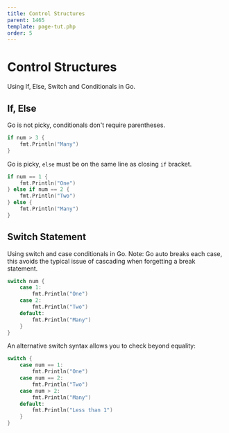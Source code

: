 ```yaml
---
title: Control Structures
parent: 1465
template: page-tut.php
order: 5
---
```


# Control Structures

Using If, Else, Switch and Conditionals in Go.


## If, Else

Go is not picky, conditionals don't require parentheses.

```go
if num > 3 {
	fmt.Println("Many")
}
```

Go is picky, `else` must be on the same line as closing `if` bracket.

```go
if num == 1 {
	fmt.Println("One")
} else if num == 2 {
	fmt.Println("Two")
} else {
	fmt.Println("Many")
}
```

## Switch Statement

Using switch and case conditionals in Go. Note: Go auto breaks each case, this avoids the typical issue of cascading when forgetting a break statement.

```go
switch num {
	case 1:
		fmt.Println("One")
	case 2:
		fmt.Println("Two")
	default:
		fmt.Println("Many")
	}
}
```

An alternative switch syntax allows you to check beyond equality:

```go
switch {
	case num == 1:
		fmt.Println("One")
	case num == 2:
		fmt.Println("Two")
    case num > 2:
		fmt.Println("Many")
	default:
        fmt.Println("Less than 1")
	}
}
```
